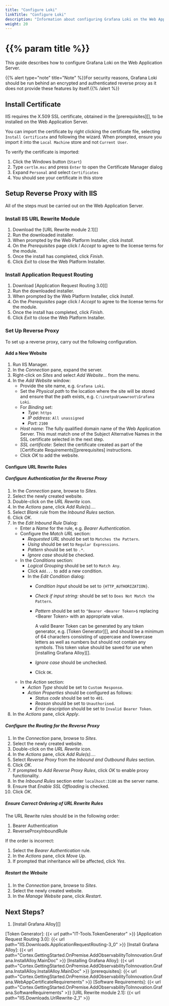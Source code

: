 ```yaml
---
title: "Configure Loki"
linkTitle: "Configure Loki"
description: "Information about configuring Grafana Loki on the Web Application Server."
weight: 20
---
```


# {{% param title %}}

This guide describes how to configure Grafana Loki on the Web Application Server.

{{% alert type="note" title="Note" %}}For security reasons, Grafana Loki should be run behind an encrypted and authenticated reverse proxy as it does not provide these features by itself.{{% /alert %}}

## Install Certificate

IIS requires the X.509 SSL certificate, obtained in the [prerequisites][], to be installed on the Web Application Server.

You can import the certificate by right clicking the certificate file, selecting `Install Certificate` and following the wizard. When prompted, ensure you import it into the `Local Machine` store and not `Current User`.

To verify the certificate is imported:

1. Click the Windows button (`Start`)
2. Type `certlm.msc` and press `Enter` to open the Certificate Manager dialog
3. Expand `Personal` and select `Certificates`
4. You should see your certificate in this store

## Setup Reverse Proxy with IIS

All of the steps must be carried out on the Web Application Server.

### Install IIS URL Rewrite Module

1. Download the [URL Rewrite module 2.1][]
1. Run the downloaded installer.
1. When prompted by the Web Platform Installer, click *Install*.
1. On the *Prerequisites* page click *I Accept* to agree to the license terms for the module.
1. Once the install has completed, click *Finish*.
1. Click *Exit* to close the Web Platform Installer.

### Install Application Request Routing

1. Download [Application Request Routing 3.0][]
1. Run the downloaded installer.
1. When prompted by the Web Platform Installer, click *Install*.
1. On the *Prerequisites* page click *I Accept* to agree to the license terms for the module.
1. Once the install has completed, click *Finish*.
1. Click *Exit* to close the Web Platform Installer.

### Set Up Reverse Proxy

To set up a reverse proxy, carry out the following configuration.

#### Add a New Website

1. Run IIS Manager.
1. In the *Connection* pane, expand the server.
1. Right-click on *Sites* and select *Add Website...* from the menu.
1. In the *Add Website* window:
    - Provide the site name, e.g. `Grafana Loki`.
    - Set the *Physical path* to the location where the site will be stored and ensure that the path exists, e.g. `C:\inetpub\wwwroot\Grafana Loki`.
    - For *Binding* set:
        - *Type*: `https`
        - *IP address*: `All unassigned`
        - *Port*: `2100`
    - *Host name*: The fully qualified domain name of the Web Application Server. This must match one of the Subject Alternative Names in the SSL certificate selected in the next step.
    - *SSL certificate*: Select the certificate created as part of the [Certificate Requirements][prerequisites] instructions.
    - Click *OK* to add the website.

#### Configure URL Rewrite Rules

##### Configure Authentication for the Reverse Proxy

1. In the *Connection* pane, browse to *Sites*.
1. Select the newly created website.
1. Double-click on the *URL Rewrite* icon.
1. In the *Actions* pane, click *Add Rule(s)...*.
1. Select *Blank rule* from the *Inbound Rules* section.
1. Click *OK*.
1. In the *Edit Inbound Rule* Dialog:
    * Enter a *Name* for the rule, e.g. *Bearer Authentication*.
    * Configure the *Match URL* section:
        * *Requested URL* should be set to `Matches the Pattern`.
        * *Using* should be set to `Regular Expressions`.
        * *Pattern* should be set to `.*`.
        * *Ignore case* should be checked.
    * In the *Conditions* section:
        * *Logical Grouping* should be set to `Match Any`.
        * Click `Add...` to add a new condition.
        * In the *Edit Condition* dialog:
            * *Condition Input* should be set to `{HTTP_AUTHORIZATION}`.
            * *Check if input string:* should be set to `Does Not Match the Pattern`.
            * *Pattern* should be set to `^Bearer <Bearer Token>$` replacing &lt;Bearer Token&gt; with an appropriate value. 

                A valid Bearer Token can be generated by any token generator, e.g. [Token Generator][], and should be a minimum of 64 characters consisting of uppercase and lowercase letters as well as numbers but should not contain any symbols. This token value should be saved for use when [installing Grafana Alloy][].
            * *Ignore case* should be unchecked.
            * Click `OK`.
    * In the *Action* section:
        * *Action Type* should be set to `Custom Response`.
        * *Action Properties* should be configured as follows:
            * *Status code* should be set to `401`.
            * *Reason* should be set to `Unauthorised`.
            * *Error description* should be set to `Invalid Bearer Token`.
1. In the *Actions* pane, click *Apply*.

##### Configure the Routing for the Reverse Proxy

1. In the *Connection* pane, browse to *Sites*.
1. Select the newly created website.
1. Double-click on the *URL Rewrite* icon.
1. In the *Actions* pane, click *Add Rule(s)...*.
1. Select *Reverse Proxy* from the *Inbound and Outbound Rules* section.
1. Click *OK*.
1. If prompted to *Add Reverse Proxy Rules*, click *OK* to enable proxy functionality.
1. In the *Inbound Rules* section enter `localhost:3100` as the server name.
1. Ensure that *Enable SSL Offloading* is checked.
1. Click *OK*.

##### Ensure Correct Ordering of URL Rewrite Rules

The URL Rewrite rules should be in the following order:

1. Bearer Authentication
2. ReverseProxyInboundRule

If the order is incorrect:

1. Select the *Bearer Authentication* rule.
1. In the *Actions* pane, click *Move Up*.
1. If prompted that inheritance will be affected, click *Yes*.

##### Restart the Website

1. In the *Connection* pane, browse to *Sites*.
1. Select the newly created website.
1. In the *Manage Website* pane, click *Restart*.

## Next Steps?

1. [Install Grafana Alloy][]

[Token Generator]:  {{< url path="IT-Tools.TokenGenerator" >}}
[Application Request Routing 3.0]: {{< url path="IIS.Downloads.ApplicationRequestRouting-3_0" >}}
[Install Grafana Alloy]: {{< url path="Cortex.GettingStarted.OnPremise.AddObservabilityToInnovation.Grafana.InstallAlloy.MainDoc" >}}
[Installing Grafana Alloy]: {{< url path="Cortex.GettingStarted.OnPremise.AddObservabilityToInnovation.Grafana.InstallAlloy.InstallAlloy.MainDoc" >}}
[prerequisites]: {{< url path="Cortex.GettingStarted.OnPremise.AddObservabilityToInnovation.Grafana.WebAppCertificateRequirements" >}}
[Software Requirements]: {{< url path="Cortex.GettingStarted.OnPremise.AddObservabilityToInnovation.Grafana.SoftwareRequirements" >}}
[URL Rewrite module 2.1]: {{< url path="IIS.Downloads.UrlRewrite-2_1" >}}
